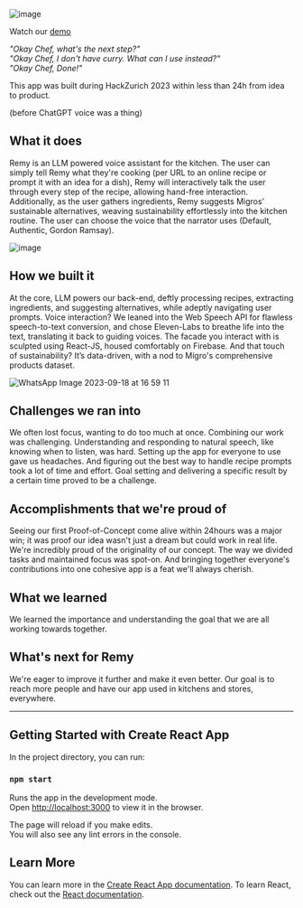 

![image](https://github.com/SimonIyamu/hackzurich23/assets/28822566/abff99d4-f81b-4de9-910f-dd419ac672f7)


Watch our [demo](https://youtu.be/Ygs8dQEqntM)

_"Okay Chef, what's the next step?"_  
_"Okay Chef, I don't have curry. What can I use instead?"_  
_"Okay Chef, Done!"_ 

This app was built during HackZurich 2023 within less than 24h from idea to product.

(before ChatGPT voice was a thing)

## What it does
Remy is an LLM powered voice assistant for the kitchen. The user can simply tell Remy what they're cooking (per URL to an online recipe or prompt it with an idea for a dish), Remy will interactively talk the user through every step of the recipe, allowing hand-free interaction. Additionally, as the user gathers ingredients, Remy suggests Migros’ sustainable alternatives, weaving sustainability effortlessly into the kitchen routine. The user can choose the voice that the narrator uses (Default, Authentic, Gordon Ramsay).

![image](https://github.com/SimonIyamu/hackzurich23/assets/28822566/208bf09b-ad8f-4787-bae7-5a722cbc16db)

## How we built it
At the core, LLM powers our back-end, deftly processing recipes, extracting ingredients, and suggesting alternatives, while adeptly navigating user prompts. Voice interaction? We leaned into the Web Speech API for flawless speech-to-text conversion, and chose Eleven-Labs to breathe life into the text, translating it back to guiding voices. The facade you interact with is sculpted using React-JS, housed comfortably on Firebase. And that touch of sustainability? It’s data-driven, with a nod to Migro's comprehensive products dataset.

![WhatsApp Image 2023-09-18 at 16 59 11](https://github.com/SimonIyamu/Remy-Your-cooking-voice-assistant/assets/28822566/bbae241d-4cdb-4001-92a7-b623a319d36f)


## Challenges we ran into
We often lost focus, wanting to do too much at once. Combining our work was challenging. Understanding and responding to natural speech, like knowing when to listen, was hard. Setting up the app for everyone to use gave us headaches. And figuring out the best way to handle recipe prompts took a lot of time and effort. Goal setting and delivering a specific result by a certain time proved to be a challenge.

## Accomplishments that we're proud of
Seeing our first Proof-of-Concept come alive within 24hours was a major win; it was proof our idea wasn't just a dream but could work in real life. We're incredibly proud of the originality of our concept. The way we divided tasks and maintained focus was spot-on. And bringing together everyone's contributions into one cohesive app is a feat we'll always cherish.

## What we learned
We learned the importance and understanding the goal that we are all working towards together.

## What's next for Remy
We're eager to improve it further and make it even better. Our goal is to reach more people and have our app used in kitchens and stores, everywhere.

---
## Getting Started with Create React App

In the project directory, you can run:

### `npm start`

Runs the app in the development mode.\
Open [http://localhost:3000](http://localhost:3000) to view it in the browser.

The page will reload if you make edits.\
You will also see any lint errors in the console.

## Learn More

You can learn more in the [Create React App documentation](https://facebook.github.io/create-react-app/docs/getting-started).
To learn React, check out the [React documentation](https://reactjs.org/).
